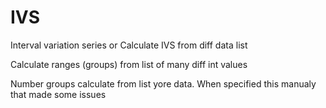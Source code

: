 # IVS
Interval variation series or 
Calculate IVS from diff data list

Calculate ranges (groups) from list of many diff int values

Number groups calculate from list yore data. When specified this manualy that made some issues
